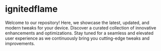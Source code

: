 # ignitedflame
Welcome to our repository! Here, we showcase the latest, updated, and modern tweaks for your device. Discover a curated collection of innovative enhancements and optimizations. Stay tuned for a seamless and elevated user experience as we continuously bring you cutting-edge tweaks and improvements.
